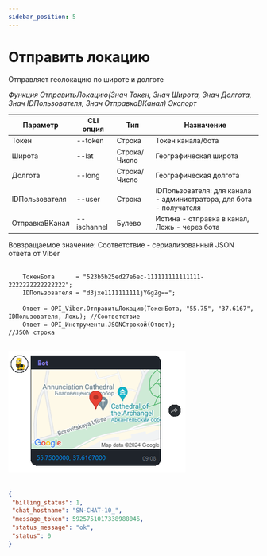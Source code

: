 ```yaml
---
sidebar_position: 5
---
```


# Отправить локацию
Отправляет геолокацию по широте и долготе


*Функция ОтправитьЛокацию(Знач Токен, Знач Широта, Знач Долгота, Знач IDПользователя, Знач ОтправкаВКанал) Экспорт*

  | Параметр | CLI опция | Тип | Назначение |
  |-|-|-|-|
  | Токен | --token | Строка | Токен канала/бота |
  | Широта | --lat | Строка/Число | Географическая широта |
  | Долгота | --long | Строка/Число | Географическая долгота |
  | IDПользователя | --user | Строка | IDПользователя: для канала - администратора, для бота - получателя |
  | ОтправкаВКанал | --ischannel | Булево | Истина - отправка в канал, Ложь - через бота |
  
  Вовзращаемое значение: Соответствие - сериализованный JSON ответа от Viber

```bsl title="Пример кода"
	
	ТокенБота      = "523b5b25ed27e6ec-111111111111111-2222222222222222";
	IDПользователя = "d3jxe1111111111jYGgZg==";
	
	Ответ = OPI_Viber.ОтправитьЛокацию(ТокенБота, "55.75", "37.6167", IDПользователя, Ложь); //Соответствие
	Ответ = OPI_Инструменты.JSONСтрокой(Ответ);                                              //JSON строка
	
```
![Результат](img/5.png)

```json title="Результат"

{
 "billing_status": 1,
 "chat_hostname": "SN-CHAT-10_",
 "message_token": 5925751017338988046,
 "status_message": "ok",
 "status": 0
}

```
